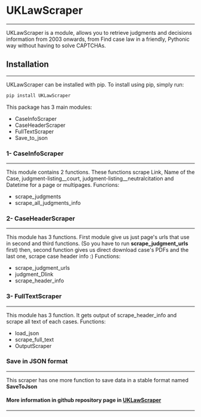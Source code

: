 # **UKLawScraper**
------
UKLawScraper is a module, allows you to retrieve judgments and decisions information from 2003 onwards, from Find case law in a friendly, Pythonic way without having to solve CAPTCHAs.

## Installation
-----
UKLawScraper can be installed with pip. To install using pip, simply run:
```python
pip install UKLawScraper
```
This package has 3 main modules:
* CaseInfoScraper
* CaseHeaderScraper
* FullTextScraper
* Save_to_json

### 1- CaseInfoScraper
---
This module contains 2 functions. These functions scrape Link, Name of the Case, judgment-listing__court, judgment-listing__neutralcitation and Datetime for a page or multipages.
Funcrions:
* scrape_judgments
* scrape_all_judgments_info

### 2- CaseHeaderScraper
---
This module has 3 functions. First module give us just page's urls that use in second and third functions. (So you have to run **scrape_judgment_urls** first) then, second function gives us direct download case's PDFs and the last one, scrape case header info :)
Functions:
* scrape_judgment_urls
* judgment_Dlink
* scrape_header_info

### 3- FullTextScraper
---
This module has 3 function. It gets output of scrape_header_info and scrape all text of each cases.
Functions:
* load_json
* scrape_full_text
* OutputScraper

### Save in JSON format
----
This scraper has one more function to save data in a stable format named **SaveToJson**

#### More information in github repository page in [UKLawScraper](https://github.com/mrjoneidi/UKLawScraper)
----

